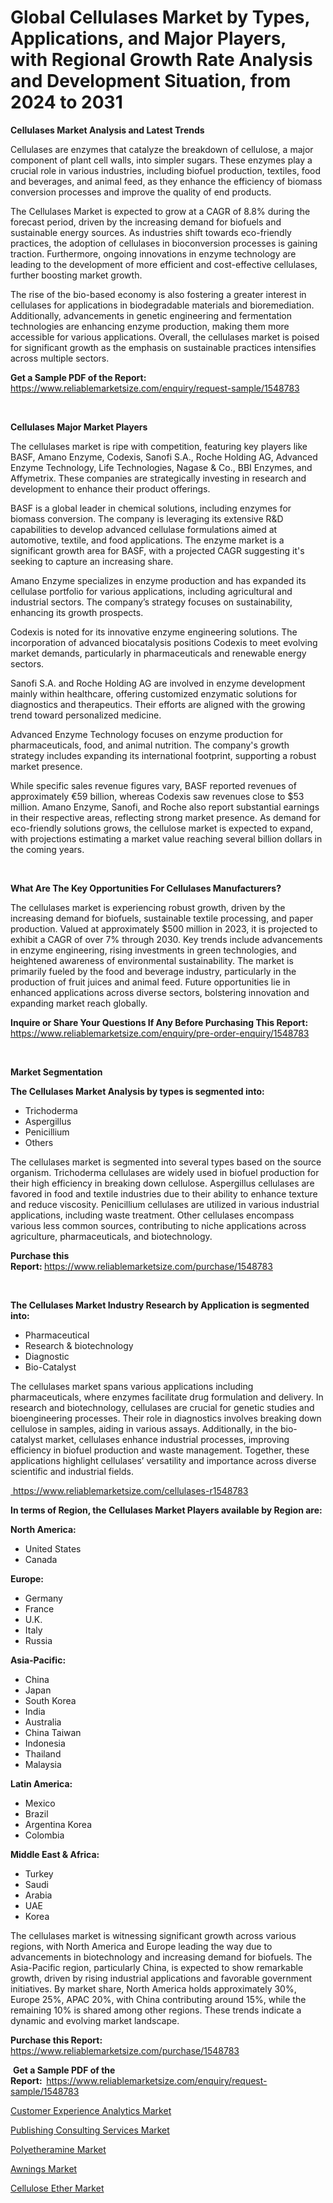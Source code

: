 <p><h1>Global Cellulases Market by Types, Applications, and Major Players, with Regional Growth Rate Analysis and Development Situation, from 2024 to 2031</h1></p><p><strong>Cellulases Market Analysis and Latest Trends</strong></p>
<p><p>Cellulases are enzymes that catalyze the breakdown of cellulose, a major component of plant cell walls, into simpler sugars. These enzymes play a crucial role in various industries, including biofuel production, textiles, food and beverages, and animal feed, as they enhance the efficiency of biomass conversion processes and improve the quality of end products.</p><p>The Cellulases Market is expected to grow at a CAGR of 8.8% during the forecast period, driven by the increasing demand for biofuels and sustainable energy sources. As industries shift towards eco-friendly practices, the adoption of cellulases in bioconversion processes is gaining traction. Furthermore, ongoing innovations in enzyme technology are leading to the development of more efficient and cost-effective cellulases, further boosting market growth.</p><p>The rise of the bio-based economy is also fostering a greater interest in cellulases for applications in biodegradable materials and bioremediation. Additionally, advancements in genetic engineering and fermentation technologies are enhancing enzyme production, making them more accessible for various applications. Overall, the cellulases market is poised for significant growth as the emphasis on sustainable practices intensifies across multiple sectors.</p></p>
<p><strong>Get a Sample PDF of the Report:&nbsp;</strong> <a href="https://www.reliablemarketsize.com/enquiry/request-sample/1548783?utm_campaign=1105&utm_medium=2&utm_source=Github&utm_content=ia&utm_term=14112024&utm_id=cellulases">https://www.reliablemarketsize.com/enquiry/request-sample/1548783</a></p>
<p>&nbsp;</p>
<p><strong>Cellulases Major Market Players</strong></p>
<p><p>The cellulases market is ripe with competition, featuring key players like BASF, Amano Enzyme, Codexis, Sanofi S.A., Roche Holding AG, Advanced Enzyme Technology, Life Technologies, Nagase & Co., BBI Enzymes, and Affymetrix. These companies are strategically investing in research and development to enhance their product offerings.</p><p>BASF is a global leader in chemical solutions, including enzymes for biomass conversion. The company is leveraging its extensive R&D capabilities to develop advanced cellulase formulations aimed at automotive, textile, and food applications. The enzyme market is a significant growth area for BASF, with a projected CAGR suggesting it's seeking to capture an increasing share.</p><p>Amano Enzyme specializes in enzyme production and has expanded its cellulase portfolio for various applications, including agricultural and industrial sectors. The company’s strategy focuses on sustainability, enhancing its growth prospects.</p><p>Codexis is noted for its innovative enzyme engineering solutions. The incorporation of advanced biocatalysis positions Codexis to meet evolving market demands, particularly in pharmaceuticals and renewable energy sectors.</p><p>Sanofi S.A. and Roche Holding AG are involved in enzyme development mainly within healthcare, offering customized enzymatic solutions for diagnostics and therapeutics. Their efforts are aligned with the growing trend toward personalized medicine.</p><p>Advanced Enzyme Technology focuses on enzyme production for pharmaceuticals, food, and animal nutrition. The company's growth strategy includes expanding its international footprint, supporting a robust market presence.</p><p>While specific sales revenue figures vary, BASF reported revenues of approximately €59 billion, whereas Codexis saw revenues close to $53 million. Amano Enzyme, Sanofi, and Roche also report substantial earnings in their respective areas, reflecting strong market presence. As demand for eco-friendly solutions grows, the cellulose market is expected to expand, with projections estimating a market value reaching several billion dollars in the coming years.</p></p>
<p>&nbsp;</p>
<p><strong>What Are The Key Opportunities For Cellulases Manufacturers?</strong></p>
<p><p>The cellulases market is experiencing robust growth, driven by the increasing demand for biofuels, sustainable textile processing, and paper production. Valued at approximately $500 million in 2023, it is projected to exhibit a CAGR of over 7% through 2030. Key trends include advancements in enzyme engineering, rising investments in green technologies, and heightened awareness of environmental sustainability. The market is primarily fueled by the food and beverage industry, particularly in the production of fruit juices and animal feed. Future opportunities lie in enhanced applications across diverse sectors, bolstering innovation and expanding market reach globally.</p></p>
<p><strong>Inquire or Share Your Questions If Any Before Purchasing This Report:</strong> <a href="https://www.reliablemarketsize.com/enquiry/pre-order-enquiry/1548783?utm_campaign=1105&utm_medium=2&utm_source=Github&utm_content=ia&utm_term=14112024&utm_id=cellulases">https://www.reliablemarketsize.com/enquiry/pre-order-enquiry/1548783</a></p>
<p>&nbsp;</p>
<p><strong>Market Segmentation</strong></p>
<p><strong>The Cellulases Market Analysis by types is segmented into:</strong></p>
<p><ul><li>Trichoderma</li><li>Aspergillus</li><li>Penicillium</li><li>Others</li></ul></p>
<p><p>The cellulases market is segmented into several types based on the source organism. Trichoderma cellulases are widely used in biofuel production for their high efficiency in breaking down cellulose. Aspergillus cellulases are favored in food and textile industries due to their ability to enhance texture and reduce viscosity. Penicillium cellulases are utilized in various industrial applications, including waste treatment. Other cellulases encompass various less common sources, contributing to niche applications across agriculture, pharmaceuticals, and biotechnology.</p></p>
<p><strong>Purchase this Report:&nbsp;</strong><a href="https://www.reliablemarketsize.com/purchase/1548783?utm_campaign=1105&utm_medium=2&utm_source=Github&utm_content=ia&utm_term=14112024&utm_id=cellulases">https://www.reliablemarketsize.com/purchase/1548783</a></p>
<p>&nbsp;</p>
<p><strong>The Cellulases Market Industry Research by Application is segmented into:</strong></p>
<p><ul><li>Pharmaceutical</li><li>Research & biotechnology</li><li>Diagnostic</li><li>Bio-Catalyst</li></ul></p>
<p><p>The cellulases market spans various applications including pharmaceuticals, where enzymes facilitate drug formulation and delivery. In research and biotechnology, cellulases are crucial for genetic studies and bioengineering processes. Their role in diagnostics involves breaking down cellulose in samples, aiding in various assays. Additionally, in the bio-catalyst market, cellulases enhance industrial processes, improving efficiency in biofuel production and waste management. Together, these applications highlight cellulases’ versatility and importance across diverse scientific and industrial fields.</p></p>
<p><a href="https://www.reliablemarketsize.com/cellulases-r1548783?utm_campaign=1105&utm_medium=2&utm_source=Github&utm_content=ia&utm_term=14112024&utm_id=cellulases">&nbsp;https://www.reliablemarketsize.com/cellulases-r1548783</a></p>
<p><strong>In terms of Region, the Cellulases Market Players available by Region are:</strong></p>
<p>
    <p> <strong> North America: </strong>
        <ul>
            <li>United States</li>
            <li>Canada</li>
        </ul>
        </p> 
    <p> <strong> Europe: </strong>
        <ul>
            <li>Germany</li>
            <li>France</li>
            <li>U.K.</li>
            <li>Italy</li>
            <li>Russia</li>
        </ul>
        </p> 
    <p> <strong> Asia-Pacific: </strong>
        <ul>
            <li>China</li>
            <li>Japan</li>
            <li>South Korea</li>
            <li>India</li>
            <li>Australia</li>
            <li>China Taiwan</li>
            <li>Indonesia</li>
            <li>Thailand</li>
            <li>Malaysia</li>
        </ul>
        </p> 
    <p> <strong> Latin America: </strong>
        <ul>
            <li>Mexico</li>
            <li>Brazil</li>
            <li>Argentina Korea</li>
            <li>Colombia</li>
        </ul>
        </p> 
    <p> <strong> Middle East & Africa: </strong>
        <ul>
            <li>Turkey</li>
            <li>Saudi</li>
            <li>Arabia</li>
            <li>UAE</li>
            <li>Korea</li>
        </ul>
    </p>
    </p>
<p><p>The cellulases market is witnessing significant growth across various regions, with North America and Europe leading the way due to advancements in biotechnology and increasing demand for biofuels. The Asia-Pacific region, particularly China, is expected to show remarkable growth, driven by rising industrial applications and favorable government initiatives. By market share, North America holds approximately 30%, Europe 25%, APAC 20%, with China contributing around 15%, while the remaining 10% is shared among other regions. These trends indicate a dynamic and evolving market landscape.</p></p>
<p><strong>Purchase this Report: </strong><a href="https://www.reliablemarketsize.com/purchase/1548783?utm_campaign=1105&utm_medium=2&utm_source=Github&utm_content=ia&utm_term=14112024&utm_id=cellulases">https://www.reliablemarketsize.com/purchase/1548783</a></p>
<p>&nbsp;<strong>Get a Sample PDF of the Report:&nbsp;&nbsp;</strong><a href="https://www.reliablemarketsize.com/enquiry/request-sample/1548783?utm_campaign=1105&utm_medium=2&utm_source=Github&utm_content=ia&utm_term=14112024&utm_id=cellulases">https://www.reliablemarketsize.com/enquiry/request-sample/1548783</a></p>
<p><strong></strong></p>
<p><p><a href="https://issuu.com/reportprime-2/docs/customer-experience-analytics-marke_656c1f1064e57b?utm_campaign=1105&utm_medium=2&utm_source=Github&utm_content=ia&utm_term=14112024&utm_id=cellulases">Customer Experience Analytics Market</a></p><p><a href="https://issuu.com/reportprime-2/docs/publishing-consulting-services-mark_56b7b0bcb8c4bd?utm_campaign=1105&utm_medium=2&utm_source=Github&utm_content=ia&utm_term=14112024&utm_id=cellulases">Publishing Consulting Services Market</a></p><p><a href="https://www.linkedin.com/pulse/polyetheramine-revenue-growth-report-2024-2031-stonehill-research-74eqc?utm_campaign=1105&utm_medium=2&utm_source=Github&utm_content=ia&utm_term=14112024&utm_id=cellulases">Polyetheramine Market</a></p><p><a href="https://www.linkedin.com/pulse/awnings-market-revolution-size-share-emerging-trends-2024--hpcrf?utm_campaign=1105&utm_medium=2&utm_source=Github&utm_content=ia&utm_term=14112024&utm_id=cellulases">Awnings Market</a></p><p><a href="https://www.linkedin.com/pulse/cellulose-ether-market-segmentation-in-depth-analysis-building-pjamc?utm_campaign=1105&utm_medium=2&utm_source=Github&utm_content=ia&utm_term=14112024&utm_id=cellulases">Cellulose Ether Market</a></p></p>